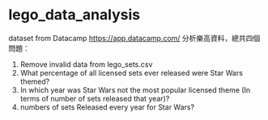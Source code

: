 # lego_data_analysis
dataset from Datacamp https://app.datacamp.com/
分析樂高資料，總共四個問題：
1. Remove invalid data from lego_sets.csv
2. What percentage of all licensed sets ever released were Star Wars themed?
3. In which year was Star Wars not the most popular licensed theme (In terms of number of sets released that year)?
4. numbers of sets Released every year for Star Wars?
